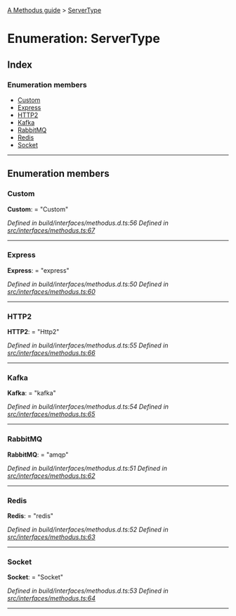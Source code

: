 [A Methodus guide](../README.md) > [ServerType](../enums/servertype.md)

# Enumeration: ServerType

## Index

### Enumeration members

* [Custom](servertype.md#custom)
* [Express](servertype.md#express)
* [HTTP2](servertype.md#http2)
* [Kafka](servertype.md#kafka)
* [RabbitMQ](servertype.md#rabbitmq)
* [Redis](servertype.md#redis)
* [Socket](servertype.md#socket)

---

## Enumeration members

<a id="custom"></a>

###  Custom

**Custom**:  = "Custom"

*Defined in build/interfaces/methodus.d.ts:56*
*Defined in [src/interfaces/methodus.ts:67](https://github.com/nodulusteam/methodus.dev/blob/9494017/src/interfaces/methodus.ts#L67)*

___
<a id="express"></a>

###  Express

**Express**:  = "express"

*Defined in build/interfaces/methodus.d.ts:50*
*Defined in [src/interfaces/methodus.ts:60](https://github.com/nodulusteam/methodus.dev/blob/9494017/src/interfaces/methodus.ts#L60)*

___
<a id="http2"></a>

###  HTTP2

**HTTP2**:  = "Http2"

*Defined in build/interfaces/methodus.d.ts:55*
*Defined in [src/interfaces/methodus.ts:66](https://github.com/nodulusteam/methodus.dev/blob/9494017/src/interfaces/methodus.ts#L66)*

___
<a id="kafka"></a>

###  Kafka

**Kafka**:  = "kafka"

*Defined in build/interfaces/methodus.d.ts:54*
*Defined in [src/interfaces/methodus.ts:65](https://github.com/nodulusteam/methodus.dev/blob/9494017/src/interfaces/methodus.ts#L65)*

___
<a id="rabbitmq"></a>

###  RabbitMQ

**RabbitMQ**:  = "amqp"

*Defined in build/interfaces/methodus.d.ts:51*
*Defined in [src/interfaces/methodus.ts:62](https://github.com/nodulusteam/methodus.dev/blob/9494017/src/interfaces/methodus.ts#L62)*

___
<a id="redis"></a>

###  Redis

**Redis**:  = "redis"

*Defined in build/interfaces/methodus.d.ts:52*
*Defined in [src/interfaces/methodus.ts:63](https://github.com/nodulusteam/methodus.dev/blob/9494017/src/interfaces/methodus.ts#L63)*

___
<a id="socket"></a>

###  Socket

**Socket**:  = "Socket"

*Defined in build/interfaces/methodus.d.ts:53*
*Defined in [src/interfaces/methodus.ts:64](https://github.com/nodulusteam/methodus.dev/blob/9494017/src/interfaces/methodus.ts#L64)*

___

